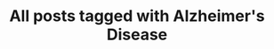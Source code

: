 ---
layout: tag
title: "All posts tagged with Alzheimer's Disease"
permalink: /weblog/tags/alzheimer-s-disease/
taxonomy: Alzheimer's Disease
---